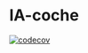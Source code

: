 # IA-coche
[![codecov](https://codecov.io/gh/GGCristo/IA-coche/branch/master/graph/badge.svg?token=BDNP9SGO0F)](undefined)
